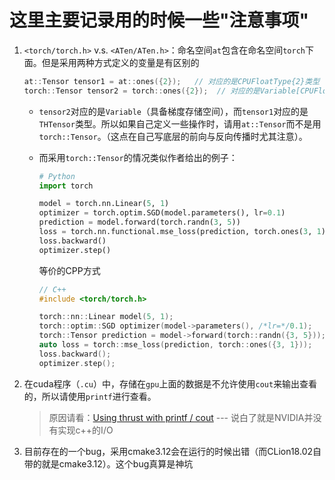 # 这里主要记录用的时候一些"注意事项"

1. `<torch/torch.h>` v.s. `<ATen/ATen.h>`：命名空间`at`包含在命名空间`torch`下面。但是采用两种方式定义的变量是有区别的

   ```cpp
   at::Tensor tensor1 = at::ones({2});   // 对应的是CPUFloatType{2}类型
   torch::Tensor tensor2 = torch::ones({2});  // 对应的是Variable[CPUFloatType]{4}类型
   ```

   - `tensor2`对应的是`Variable`（具备梯度存储空间），而`tensor1`对应的是`THTensor`类型。所以如果自己定义一些操作时，请用`at::Tensor`而不是用`torch::Tensor`。（这点在自己写底层的前向与反向传播时尤其注意）。

   - 而采用`torch::Tensor`的情况类似作者给出的例子：

     ```python
     # Python
     import torch

     model = torch.nn.Linear(5, 1)
     optimizer = torch.optim.SGD(model.parameters(), lr=0.1)
     prediction = model.forward(torch.randn(3, 5))
     loss = torch.nn.functional.mse_loss(prediction, torch.ones(3, 1))
     loss.backward()
     optimizer.step()
     ```

     等价的CPP方式

     ```cpp
     // C++
     #include <torch/torch.h>

     torch::nn::Linear model(5, 1);
     torch::optim::SGD optimizer(model->parameters(), /*lr=*/0.1);
     torch::Tensor prediction = model->forward(torch::randn({3, 5}));
     auto loss = torch::mse_loss(prediction, torch::ones({3, 1}));
     loss.backward();
     optimizer.step();
     ```

2. 在cuda程序（`.cu`）中，存储在`gpu`上面的数据是不允许使用`cout`来输出查看的，所以请使用`printf`进行查看。

   > 原因请看：[Using thrust with printf / cout](https://stackoverflow.com/questions/36855469/using-thrust-with-printf-cout) --- 说白了就是NVIDIA并没有实现c++的I/O

3. 目前存在的一个bug，采用cmake3.12会在运行的时候出错（而CLion18.02自带的就是cmake3.12）。这个bug真算是神坑


